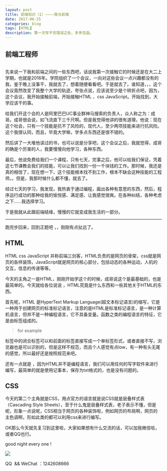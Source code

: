 ```yaml
---
layout: post
title: 前端知识（1）————我与前端
date: 2017-06-25
categories: blog
tags: [HTML]
description: 第一次写干货错误之处，多多包涵。
---
```


## 前端工程师

<img src="" alt="">

先来说一下我和前端之间的一些东西吧，话说我第一次接触它的时候还是在大二上学期，也就是2016年。学院组织了一个会议，一向对这些会议一点兴趣都没有的我，鉴于晚上没事干，我就去了，想着随便看看吧。于是就去了。谁知道，，，这个会议竟然改变了我整个大学的轨迹，夸张点说，应该说至少是个转折点吧，因为，这个会议，我开始接触前端，开始接触HTML 、css JavaScript。开始找到，大学应该干的事。

给我们开这个会的人是阿里巴巴UC事业群神马搜索的负责人，众人称之为：成哥。成哥很会说，如飞流直下三千尺啊。但是我觉得他讲的很有道理，他说：现在这个社会，只有一个技能是抗不了风险的，现代人，至少两项技能来进行抗风险。这个我很认同，而且，毕竟大学嘛，学多点东西还是很不错的。

然后讲了一大堆他读过的书，也可以说是分享吧，这个会议之后，我就觉得，成哥的确是个厉害的人，我要慢慢向他学习，各种东西。

最后，他说免费给我们一个课程，只有七天，完事之后，他可以给我们保证，凭着这七节课教会我们的技能，可以让我们找到一份一千块钱的工作。那时候，我还是真的相信了，现在想一下，这个技能根本找不到工作，根本不缺会这种技能的工程师。。但是，我那时候什么都不懂，就去了。

经过七天的学习，我发现，我热衷于通过编程，画出各种有意思的东西，然后，程序运行成功的那种给我的愉悦感、满足感、让我感觉很爽。在各种纠结，各种考虑之下......我选择学习。


于是我就从此跟前端结缘，慢慢的它就变成我生活的一部分。

-----------------------------

跑完步回来，回到正题吧 ，，刚刚有点扯远了。

## HTML 

HTML css JavaScript 并称前端三剑客，HTML负责的是网页的骨架，css就是网页的各样装饰，JavaScript就是网页的核心部分，包括动态的各种运动，人机的交互，信息的传递等等。

今天的主角之一是HTML，刚刚开始学这个的时候，成哥说这个是最基础的，也是最简单的。今天就给各位说说 ，HTML究竟是什么东西和一些其他关于HTML的东西。

首先呢，HTML 是HyperText Markup Language(超文本标记语言)的缩写，它是一种用于创建网页的标准标记语言，注意的是HTML是标准标记语言，是一种计算机语言，但并不是一种编程语言，它不具备变量。函数之类的编程语言的特征，它是由标签组成的。

>for example
    <body></body> <div></div> <span></span>

标签中的闭合标签可以和前面的标签直接写成一个单标签形式<html/>，或者直接不写，浏览器也是可以识别的，但是这样不规范，而且个人感觉有点low，有一种有头无尾的感觉，所以最好还是按照规范来吧。

还有一点就是 ，因为HTML并不是编程语言，我们可以用任何的写字软件来进行编写，最简单的就是使用记事本，保存为txt格式的，也是没有问题的。

## CSS

今天的第二个主角就是CSS，用点官方的语言就是说CSS就是层叠样式表（Cascading Style Sheets），至于什么鬼是层叠样式表，老子表示不懂，但是呢，形象一点说呢，CSS相当于网页的各种装饰啦，例如网页的布局啊，网页的主色调啊，形如此类的都可以利用css来进行编写。

OK那么今天就先复习到这里啦，大家如果想有什么交流的话，可以加我微信哈，或者QQ也行。

good night every one !

<img src="https://timgsa.baidu.com/timg?image&quality=80&size=b9999_10000&sec=1498414052552&di=3bf374ef2ed04e6892b1b51087143be5&imgtype=0&src=http%3A%2F%2Fuploads.xuexila.com%2Fallimg%2F1608%2F658-160P111210H92.jpg">

QQ  && WeChat ：1242608666






